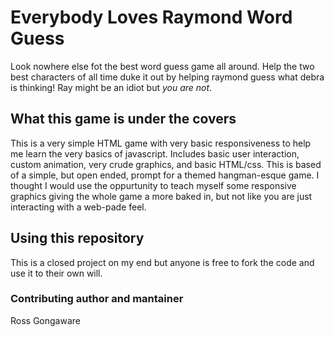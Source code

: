 # Everybody Loves Raymond Word Guess

Look nowhere else fot the best word guess game all around. Help the two best characters of all time duke it out by helping raymond guess what debra is thinking! Ray might be an idiot but *you are not*.

## What this game is under the covers
This is a very simple HTML game with very basic responsiveness to help me learn the very basics of javascript. Includes basic user interaction, custom animation, very crude graphics, and basic HTML/css. This is based of a simple, but open ended, prompt for a themed hangman-esque game. I thought I would use the oppurtunity to teach myself some responsive graphics giving the whole game a more baked in, but not like you are just interacting with a web-pade feel.

## Using this repository
This is a closed project on my end but anyone is free to fork the code and use it to their own will. 

### Contributing author and mantainer
Ross Gongaware